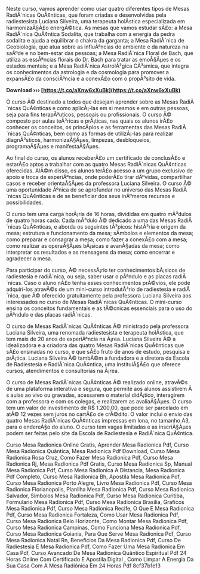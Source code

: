 
 
Neste curso, vamos aprender como usar quatro diferentes tipos de Mesas RadiÃ´nicas QuÃ¢nticas, que foram criadas e desenvolvidas pela radiestesista Luciana Silveira, uma terapeuta holÃ­stica especializada em harmonizaÃ§Ã£o energÃ©tica. As mesas que vamos estudar sÃ£o: a Mesa RadiÃ´nica QuÃ¢ntica Sodalita, que trabalha com a energia da pedra sodalita e ajuda a equilibrar o chakra da garganta; a Mesa RadiÃ´nica de Geobiologia, que atua sobre as influÃªncias do ambiente e da natureza na saÃºde e no bem-estar das pessoas; a Mesa RadiÃ´nica Floral de Bach, que utiliza as essÃªncias florais do Dr. Bach para tratar as emoÃ§Ãµes e os estados mentais; e a Mesa RadiÃ´nica AstrolÃ³gica CÃ³smica, que integra os conhecimentos da astrologia e da cosmologia para promover a expansÃ£o da consciÃªncia e a conexÃ£o com o propÃ³sito de vida.
 
**Download ››› [https://t.co/aXnw6xXuBk](https://t.co/aXnw6xXuBk)**


  
O curso Ã© destinado a todos que desejam aprender sobre as Mesas RadiÃ´nicas QuÃ¢nticas e como aplicÃ¡-las em si mesmos e em outras pessoas, seja para fins terapÃªuticos, pessoais ou profissionais. O curso Ã© composto por aulas teÃ³ricas e prÃ¡ticas, nas quais os alunos irÃ£o conhecer os conceitos, os princÃ­pios e as ferramentas das Mesas RadiÃ´nicas QuÃ¢nticas, bem como as formas de utilizÃ¡-las para realizar diagnÃ³sticos, harmonizaÃ§Ãµes, limpezas, desbloqueios, programaÃ§Ãµes e manifestaÃ§Ãµes.
  
Ao final do curso, os alunos receberÃ£o um certificado de conclusÃ£o e estarÃ£o aptos a trabalhar com as quatro Mesas RadiÃ´nicas QuÃ¢nticas oferecidas. AlÃ©m disso, os alunos terÃ£o acesso a um grupo exclusivo de apoio e troca de experiÃªncias, onde poderÃ£o tirar dÃºvidas, compartilhar casos e receber orientaÃ§Ãµes da professora Luciana Silveira. O curso Ã© uma oportunidade Ãºnica de se aprofundar no universo das Mesas RadiÃ´nicas QuÃ¢nticas e de se beneficiar dos seus inÃºmeros recursos e possibilidades.
  
O curso tem uma carga horÃ¡ria de 16 horas, divididas em quatro mÃ³dulos de quatro horas cada. Cada mÃ³dulo Ã© dedicado a uma das Mesas RadiÃ´nicas QuÃ¢nticas, e aborda os seguintes tÃ³picos: histÃ³ria e origem da mesa; estrutura e funcionamento da mesa; sÃ­mbolos e elementos da mesa; como preparar e consagrar a mesa; como fazer a conexÃ£o com a mesa; como realizar as operaÃ§Ãµes bÃ¡sicas e avanÃ§adas da mesa; como interpretar os resultados e as mensagens da mesa; como encerrar e agradecer a mesa.
  
Para participar do curso, Ã© necessÃ¡rio ter conhecimentos bÃ¡sicos de radiestesia e radiÃ´nica, ou seja, saber usar o pÃªndulo e as placas radiÃ´nicas. Caso o aluno nÃ£o tenha esses conhecimentos prÃ©vios, ele pode adquiri-los atravÃ©s de um mini-curso introdutÃ³rio de radiestesia e radiÃ´nica, que Ã© oferecido gratuitamente pela professora Luciana Silveira aos interessados no curso de Mesas RadiÃ´nicas QuÃ¢nticas. O mini-curso ensina os conceitos fundamentais e as tÃ©cnicas essenciais para o uso do pÃªndulo e das placas radiÃ´nicas.
  
O curso de Mesas RadiÃ´nicas QuÃ¢nticas Ã© ministrado pela professora Luciana Silveira, uma renomada radiestesista e terapeuta holÃ­stica, que tem mais de 20 anos de experiÃªncia na Ã¡rea. Luciana Silveira Ã© a idealizadora e a criadora das quatro Mesas RadiÃ´nicas QuÃ¢nticas que sÃ£o ensinadas no curso, e que sÃ£o fruto de anos de estudo, pesquisa e prÃ¡tica. Luciana Silveira Ã© tambÃ©m a fundadora e a diretora da Escola de Radiestesia e RadiÃ´nica QuÃ¢ntica, uma instituiÃ§Ã£o que oferece cursos, atendimentos e consultorias na Ã¡rea.
  
O curso de Mesas RadiÃ´nicas QuÃ¢nticas Ã© realizado online, atravÃ©s de uma plataforma interativa e segura, que permite aos alunos assistirem Ã s aulas ao vivo ou gravadas, acessarem o material didÃ¡tico, interagirem com a professora e com os colegas, e realizarem as avaliaÃ§Ãµes. O curso tem um valor de investimento de R$ 1.200,00, que pode ser parcelado em atÃ© 12 vezes sem juros no cartÃ£o de crÃ©dito. O valor inclui o envio das quatro Mesas RadiÃ´nicas QuÃ¢nticas impressas em lona, no tamanho A3, para o endereÃ§o do aluno. O curso tem vagas limitadas e as inscriÃ§Ãµes podem ser feitas pelo site da Escola de Radiestesia e RadiÃ´nica QuÃ¢ntica.
 
Curso Mesa Radionica Online Gratis,  Aprender Mesa Radionica Pdf,  Curso Mesa Radionica Quântica,  Mesa Radionica Pdf Download,  Curso Mesa Radionica Rosa Cruz,  Como Fazer Mesa Radionica Pdf,  Curso Mesa Radionica Rj,  Mesa Radionica Pdf Gratis,  Curso Mesa Radionica Sp,  Manual Mesa Radionica Pdf,  Curso Mesa Radionica A Distancia,  Mesa Radionica Pdf Completo,  Curso Mesa Radionica Bh,  Apostila Mesa Radionica Pdf,  Curso Mesa Radionica Porto Alegre,  Livro Mesa Radionica Pdf,  Curso Mesa Radionica Florianopolis,  Planilha Mesa Radionica Pdf,  Curso Mesa Radionica Salvador,  Simbolos Mesa Radionica Pdf,  Curso Mesa Radionica Curitiba,  Formulario Mesa Radionica Pdf,  Curso Mesa Radionica Brasilia,  Graficos Mesa Radionica Pdf,  Curso Mesa Radionica Recife,  O Que E Mesa Radionica Pdf,  Curso Mesa Radionica Fortaleza,  Como Usar Mesa Radionica Pdf,  Curso Mesa Radionica Belo Horizonte,  Como Montar Mesa Radionica Pdf,  Curso Mesa Radionica Campinas,  Como Funciona Mesa Radionica Pdf,  Curso Mesa Radionica Goiania,  Para Que Serve Mesa Radionica Pdf,  Curso Mesa Radionica Natal Rn,  Beneficios Da Mesa Radionica Pdf,  Curso De Radiestesia E Mesa Radionica Pdf,  Como Fazer Uma Mesa Radionica Em Casa Pdf,  Curso Avancado De Mesa Radionica Quântico Espiritual Pdf 24 Horas Online Com Certificado E Apostila Digital ,  Como Limpar A Energia Da Sua Casa Com A Mesa Radiônica Em 24 Horas Pdf
 8cf37b1e13
 

